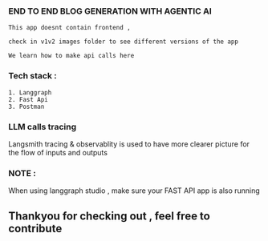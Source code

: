 ### END TO END BLOG GENERATION WITH AGENTIC AI

```
This app doesnt contain frontend ,

check in v1v2 images folder to see different versions of the app
```
```
We learn how to make api calls here
```


### Tech stack : 

```
1. Langgraph
2. Fast Api 
3. Postman
```

### LLM calls tracing

Langsmith tracing & observablity is used to have more clearer picture for the flow of inputs and outputs


### NOTE : 


When using langgraph studio , make sure your FAST API app is also running 



## Thankyou for checking out , feel free to contribute
